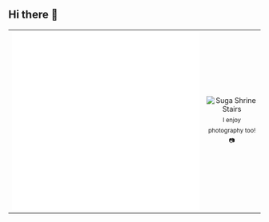 ## Hi there 👋

<table>
  <tr>
    <td>
      <img src="/github-metrics.svg" alt="Metrics" />
    </td>
    <td align="center">
      <img src="Your Name.png" alt="Suga Shrine Stairs" style="width: auto; height: auto;" />
      <br />
      <sub style=display: inline-block;">I enjoy photography too! 📷</sub>
    </td>
  </tr>
</table>

<!--
**MatthewRiley05/MatthewRiley05** is a ✨ _special_ ✨ repository because its `README.md` (this file) appears on your GitHub profile.

Here are some ideas to get you started:

- 🔭 I’m currently working on ...
- 🌱 I’m currently learning ...
- 👯 I’m looking to collaborate on ...
- 🤔 I’m looking for help with ...
- 💬 Ask me about ...
- 📫 How to reach me: ...
- 😄 Pronouns: ...
- ⚡ Fun fact: ...
-->
